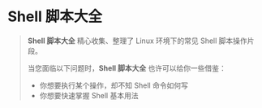 # Shell 脚本大全

> **Shell 脚本大全** 精心收集、整理了 Linux 环境下的常见 Shell 脚本操作片段。
>
> 当您面临以下问题时，**Shell 脚本大全** 也许可以给你一些借鉴：
>
> - 你想要执行某个操作，却不知 Shell 命令如何写
> - 你想要快速掌握 Shell 基本用法
